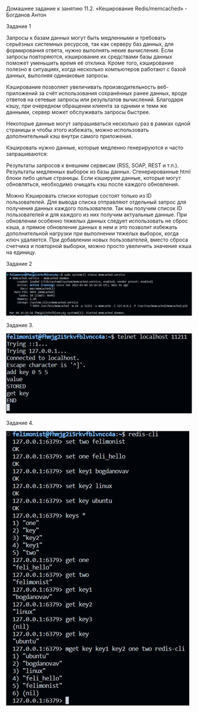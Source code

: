 Домашнее задание к занятию 11.2. «Кеширование Redis/memcached» - Богданов Антон

Задание 1

Запросы к базам данных могут быть медленными и требовать серьёзных системных ресурсов, так как серверу баз данных, для формирования ответа, нужно выполнять некие вычисления. Если запросы повторяются, кэширование их средствами базы данных поможет уменьшить время её отклика. Кроме того, кэширование полезно в ситуациях, когда несколько компьютеров работают с базой данных, выполняя одинаковые запросы.

Кэширование позволяет увеличивать производительность веб-приложений за счёт использования сохранённых ранее данных, вроде ответов на сетевые запросы или результатов вычислений. Благодаря кэшу, при очередном обращении клиента за одними и теми же данными, сервер может обслуживать запросы быстрее.

Некоторые данные могут запрашиваться несколько раз в рамках одной страницы и чтобы этого избежать, можно использовать дополнительный кэш внутри самого приложения.

Кэшировать нужно данные, которые медленно генерируются и часто запрашиваются:

Результаты запросов к внешним сервисам (RSS, SOAP, REST и т.п.). Результаты медленных выборок из базы данных. Сгенерированные html блоки либо целые страницы. Если кэшируем данные, которые могут обновляться, необходимо очищать кэш после каждого обновления.

Можно Кэшировать списки которые состоят только из ID пользователей. Для вывода списка отправляют отдельный запрос для получения данных каждого пользователя. Так мы получим список ID пользователей и для каждого из них получим актуальные данные. При обновлении особенно тяжелых данных следует использовать не сброс кэша, а прямое обновление данных в нем и это позволит избежать дополнительной нагрузки при выполнении тяжелых выборок, когда ключ удаляется. При добавлении новых пользователей, вместо сброса счетчика и повторной выборки, можно просто увеличить значение кэша на единицу.

Задание 2

![slave](https://github.com/felimonist/11.2/blob/main/img/2.JPG)

Задание 3.

![slave](https://github.com/felimonist/11.2/blob/main/img/3.JPG)

Задание 4.

![slave](https://github.com/felimonist/11.2/blob/main/img/4.JPG)


